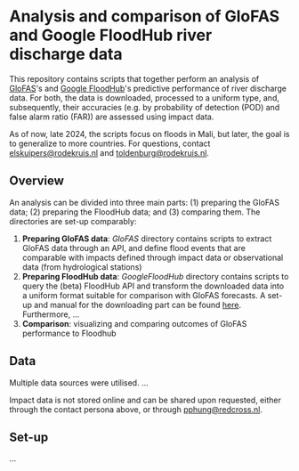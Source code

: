 # Analysis and comparison of GloFAS and Google FloodHub river discharge data

This repository contains scripts that together perform an analysis of [GloFAS](https://global-flood.emergency.copernicus.eu/)'s and [Google FloodHub](https://sites.research.google/floods/l/0/0/3)'s predictive performance of river discharge data. For both, the data is downloaded, processed to a uniform type, and, subsequently, their accuracies (e.g. by probability of detection (POD) and false alarm ratio (FAR)) are assessed using impact data.

As of now, late 2024, the scripts focus on floods in Mali, but later, the goal is to generalize to more countries. For questions, contact [elskuipers@rodekruis.nl](mailto:elskuipers@rodekruis.nl) and [toldenburg@rodekruis.nl](mailto:toldenburg@rodekruis.nl).

## Overview

An analysis can be divided into three main parts: (1) preparing the GloFAS data; (2) preparing the FloodHub data; and (3) comparing them. The directories are set-up comparably:
1. **Preparing GloFAS data**: *GloFAS* directory contains scripts to extract GloFAS data through an API, and define flood events that are comparable with impacts defined through impact data or observational data (from hydrological stations)
2. **Preparing FloodHub data**: *GoogleFloodHub* directory contains scripts to query the (beta) FloodHub API and transform the downloaded data into a uniform format suitable for comparison with GloFAS forecasts. A set-up and manual for the downloading part can be found [here](https://github.com/valentijn7/GoogleFloodHub-data-extractor.git). Furthermore, ...
3. **Comparison**: visualizing and comparing outcomes of GloFAS performance to Floodhub

## Data

Multiple data sources were utilised. ...

Impact data is not stored online and can be shared upon requested, either through the contact persona above, or through [pphung@redcross.nl](mailto:pphung@redcross.nl).

## Set-up

...

